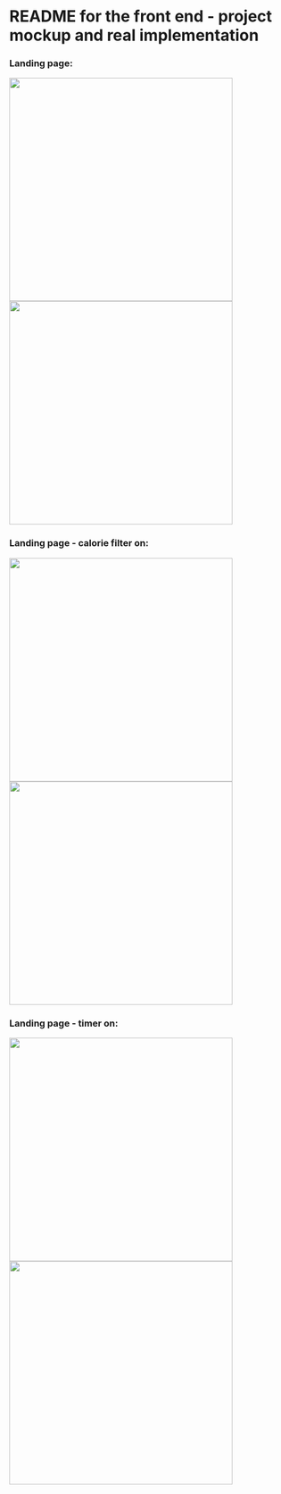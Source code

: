 # README for the front end - project mockup and real implementation

### Landing page:

<p float="left">
    <img src="https://github.com/VU-AppliedProgramming/example-project/assets/119077341/53b1e705-f8c0-4d94-95d6-663c6c4444a1" width="400" />
    <img src="https://github.com/VU-AppliedProgramming/example-project/assets/119077341/5f102340-e20d-4ebd-961e-a15a152d558c" width="400" />
</p>

### Landing page - calorie filter on:

<p float="left">
    <img src="https://github.com/VU-AppliedProgramming/example-project/assets/119077341/39410655-baa1-435b-b319-313efe947ae1" width="400" />
    <img src="https://github.com/VU-AppliedProgramming/example-project/assets/119077341/a5702abd-0818-4511-8b92-f153d6249db6" width="400" />
</p>

### Landing page - timer on:


<p float="left">
    <img src="https://github.com/VU-AppliedProgramming/example-project/assets/119077341/43661bbe-10c4-468e-9ead-4c1f5936211b" width="400" />
    <img src="https://github.com/VU-AppliedProgramming/example-project/assets/119077341/b6d53778-fdca-468d-9ea8-dc1f0d518beb" width="400" />
</p>
